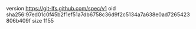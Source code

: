 version https://git-lfs.github.com/spec/v1
oid sha256:97ed01c0f45b2f1ef51a7db6758c36d9f2c5134a7a638e0ad7265423806b409f
size 1155
